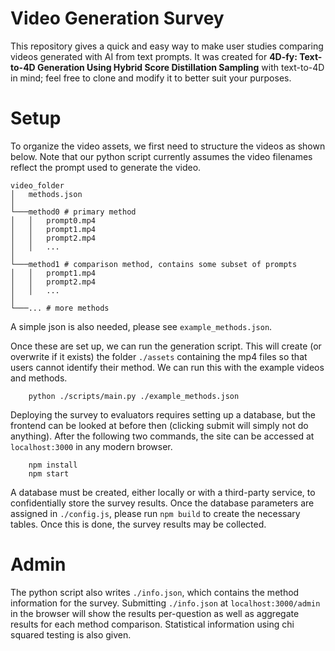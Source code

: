 # Video Generation Survey

This repository gives a quick and easy way to make user studies comparing videos generated with AI from text prompts. It was created for **4D-fy: Text-to-4D Generation Using Hybrid Score Distillation Sampling** with text-to-4D in mind; feel free to clone and modify it to better suit your purposes.

# Setup

To organize the video assets, we first need to structure the videos as shown below. Note that our python script currently assumes the video filenames reflect the prompt used to generate the video.

```
video_folder
│   methods.json
│
└───method0 # primary method
│   │   prompt0.mp4
│   │   prompt1.mp4
│   │   prompt2.mp4
│   │   ...
│   
└───method1 # comparison method, contains some subset of prompts
│   │   prompt1.mp4
│   │   prompt2.mp4
│   │   ...
│   
└───... # more methods
```

A simple json is also needed, please see `example_methods.json`.

Once these are set up, we can run the generation script. This will create (or overwrite if it exists) the folder `./assets` containing the mp4 files so that users cannot identify their method. We can run this with the example videos and methods.

```
    python ./scripts/main.py ./example_methods.json
```

Deploying the survey to evaluators requires setting up a database, but the frontend can be looked at before then (clicking submit will simply not do anything). After the following two commands, the site can be accessed at `localhost:3000` in any modern browser.


```
    npm install
    npm start
```

A database must be created, either locally or with a third-party service, to confidentially store the survey results. Once the database parameters are assigned in `./config.js`, please run `npm build` to create the necessary tables. Once this is done, the survey results may be collected.

# Admin

The python script also writes `./info.json`, which contains the method information for the survey. Submitting `./info.json` at `localhost:3000/admin` in the browser will show the results per-question as well as aggregate results for each method comparison. Statistical information using chi squared testing is also given.
